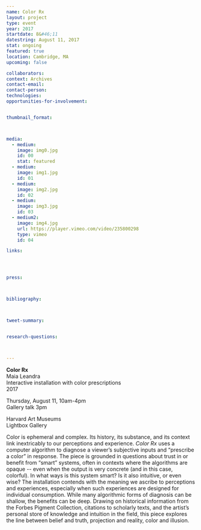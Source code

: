 ```yaml
---
name: Color Rx
layout: project
type: event
year: 2017
startdate: 8&#46;11
datestring: August 11, 2017
stat: ongoing
featured: true
location: Cambridge, MA
upcoming: false

collaborators:
context: Archives
contact-email:
contact-person:
technologies: 
opportunities-for-involvement:


thumbnail_format:



media:
  - medium:
    image: img0.jpg
    id: 00
    stat: featured
  - medium:
    image: img1.jpg
    id: 01
  - medium:
    image: img2.jpg
    id: 02
  - medium:
    image: img3.jpg
    id: 03
  - medium2:
    image: img4.jpg
    url: https://player.vimeo.com/video/235800298
    type: vimeo
    id: 04

links:




press:



bibliography:



tweet-summary:


research-questions:



---
```

**Color Rx**
<br />Maia Leandra
<br />Interactive installation with color prescriptions
<br />2017

Thursday, August 11, 10am-4pm
<br />Gallery talk 3pm

Harvard Art Museums
<br />Lightbox Gallery

Color is ephemeral and complex. Its history, its substance, and its context link inextricably to our perceptions and experience. *Color Rx* uses a computer algorithm to diagnose a viewer’s subjective inputs and “prescribe a color” in response. The piece is grounded in questions about trust in or benefit from “smart” systems, often in contexts where the algorithms are opaque -- even when the output is very concrete (and in this case, colorful). In what ways is this system smart? Is it also intuitive, or even wise?  The installation contends with the meaning we ascribe to perceptions and experiences, especially when such experiences are designed for individual consumption. While many algorithmic forms of diagnosis can be shallow, the benefits can be deep. Drawing on historical information from the Forbes Pigment Collection, citations to scholarly texts, and the artist’s personal store of knowledge and intuition in the field, this piece explores the line between belief and truth, projection and reality, color and illusion.